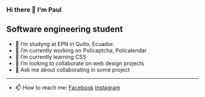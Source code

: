 
### Hi there 👋 I'm Paul 



## Software engineering student
- 🦉 I’m studyng at EPN in Quito, Ecuador.
- 🔭 I’m currently working on Policaptcha, Policalendar
- 🌱 I’m currently learning CSS
- 👯 I’m looking to collaborate on web design projects
- 💬 Ask me about collaborating in some project

---
- 📫 How to reach me: 
[Facebook](https://www.facebook.com/paul.roman.1671)
[Instagram](https://www.instagram.com/paulroman8620/)

    